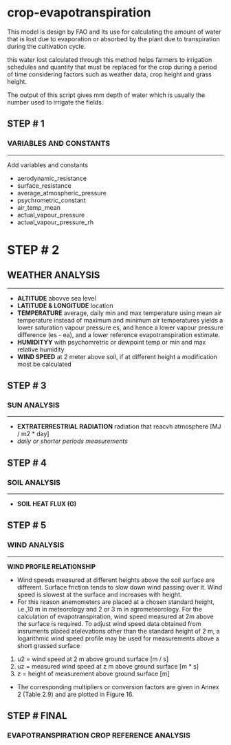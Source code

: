 # crop-evapotranspiration

This model is design by FAO and its use for calculating the amount of water that is lost due to evaporation or absorbed by the plant due to transpiration during the cultivation cycle.

this water lost calculated through this method helps farmers to irrigation schedules and quantity that must be replaced for the crop during a period of time considering factors such as weather data, crop height and grass height.

The output of this script gives mm depth of water which is usually the number used to irrigate the fields.

## STEP # 1
### VARIABLES AND CONSTANTS
---
Add variables and constants
* aerodynamic_resistance
* surface_resistance
* average_atmospheric_pressure
* psychrometric_constant
* air_temp_mean
* actual_vapour_pressure
* actual_vapour_pressure_rh


# STEP # 2
## WEATHER ANALYSIS
---
* **ALTITUDE** abovve sea level
* **LATITUDE & LONGITUDE** location
* **TEMPERATURE** average, daily min and max temperature using mean air temperature instead of maximum and minimum air temperatures yields a lower saturation vapour pressure es, and hence a lower vapour pressure difference (es - ea), and a lower reference evapotranspiration estimate.
* **HUMIDITYY** with psychomretric or dewpoint temp or min and max relative humidity
* **WIND SPEED** at 2 meter above soil, if at different height a modification most be calculated


## STEP # 3
### SUN ANALYSIS
---
* **EXTRATERRESTRIAL RADIATION**  radiation that reacvh atmosphere [MJ / m2 * day]
* _daily or shorter periods measurements_


## STEP # 4
### SOIL ANALYSIS
---
* **SOIL HEAT FLUX (G)**

## STEP # 5
### WIND ANALYSIS
---
**WIND PROFILE RELATIONSHIP**
* Wind speeds measured at different heights above the soil surface are different. Surface friction tends to slow down wind passing over it. Wind speed is slowest at the surface and increases with height.
* For this reason anemometers are placed at a chosen standard height, i.e.,10 m in meteorology and 2 or 3 m in agrometeorology. For the calculation of evapotranspiration, wind speed measured at 2m above the surface is required. To adjust wind speed data obtained from insruments placed atelevations other than the standard height of 2 m, a logarithmic wind speed profile may be used for measurements above a short grassed surface

1. u2 = wind speed at 2 m above ground surface [m / s]
2. uz = measured wind speed at z m above ground surface [m * s]
3. z = height of measurement above ground surface [m]
* The corresponding multipliers or conversion factors are given in Annex 2 (Table 2.9) and are plotted in Figure 16.

## STEP # FINAL
### EVAPOTRANSPIRATION CROP REFERENCE ANALYSIS
